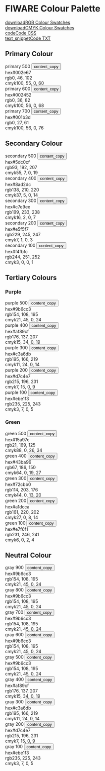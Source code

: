 # FIWARE Colour Palette

<div class="cta-container">
    <div class="secondary-btn">
        <a href="#" target="_blank"><span class="material-symbols-outlined">download</span>RGB Colour Swatches</a>
    </div>
    <div class="secondary-btn">
        <a href="#" target="_blank"><span class="material-symbols-outlined">download</span>CMYK Colour Swatches</a>
    </div>
    <div class="secondary-btn">
        <a href="#" target="_blank"><span class="material-symbols-outlined">code</span>Code CSS</a>
    </div>
    <div class="secondary-btn">
        <a href="#" target="_blank"><span class="material-symbols-outlined">text_snippet</span>Code TXT</a>
    </div>
</div>

## Primary Colour

<div class="section-container">
    <div class="module-container">
        <div class="grid">
            <div class="colour-items">
                <div class="col-3 scroll-x">
                    <div class="colour-container bg-primary-500">
                        <div class="dwl-container">
                            <span class="colour-label negative">primary 500</span>
                            <button class="copy ico-negative" data-clipboard-text="#002e67" data-original-title="Copied!">
                            <span class="material-symbols-outlined">content_copy</span></button>
                        </div>
                        <div class="colour-settings negative">
                            <div class="colour-code"><span class="colour-method">hex</span>#002e67</div>
                            <div class="colour-code"><span class="colour-method">rgb</span>0, 46, 102</div>
                            <div class="colour-code"><span class="colour-method">cmyk</span>100, 55, 0, 60</div>
                        </div>
                    </div>
                </div>
                <div class="col-3 scroll-x">
                    <div class="colour-container bg-primary-600">
                        <div class="dwl-container">
                            <span class="colour-label negative">primary 600</span>
                            <button class="copy ico-negative" data-clipboard-text="#002452" data-original-title="Copied!">
                            <span class="material-symbols-outlined">content_copy</span>
                            </button>
                        </div>
                        <div class="colour-settings negative">
                            <div class="colour-code"><span class="colour-method">hex</span>#002452</div>
                            <div class="colour-code"><span class="colour-method">rgb</span>0, 36, 82</div>
                            <div class="colour-code"><span class="colour-method">cmyk</span>100, 56, 0, 68</div>
                        </div>
                    </div>
                </div>
                <div class="col-3 scroll-x">
                    <div class="colour-container bg-primary-700">
                        <div class="dwl-container">
                            <span class="colour-label negative">primary 700</span>
                            <button class="copy ico-negative" data-clipboard-text="#001b3d" data-original-title="Copied!">
                            <span class="material-symbols-outlined">content_copy</span>
                            </button>
                        </div>
                        <div class="colour-settings negative">
                            <div class="colour-code"><span class="colour-method">hex</span>#001b3d</div>
                            <div class="colour-code"><span class="colour-method">rgb</span>0, 27, 61</div>
                            <div class="colour-code"><span class="colour-method">cmyk</span>100, 56, 0, 76</div>
                        </div>
                    </div>
                </div>
            </div>
        </div>
    </div>
</div>

## Secondary Colour

<div class="section-container">
    <div class="module-container">
        <div class="grid">
            <div class="colour-items">
                <div class="col-3 scroll-x">
                    <div class="colour-container bg-secondary-500">
                        <div class="dwl-container">
                            <span class="colour-label">secondary 500</span>
                            <button class="copy ico-colour" data-clipboard-text="#5dc0cf" data-original-title="Copied!">
                            <span class="material-symbols-outlined">content_copy</span>
                            </button>
                        </div>
                        <div class="colour-settings">
                            <div class="colour-code"><span class="colour-method">hex</span>#5dc0cf</div>
                            <div class="colour-code"><span class="colour-method">rgb</span>93, 192, 207</div>
                            <div class="colour-code"><span class="colour-method">cmyk</span>55, 7, 0, 19</div>
                        </div>
                    </div>
                </div>
                <div class="col-3 scroll-x">
                    <div class="colour-container bg-secondary-400">
                        <div class="dwl-container">
                            <span class="colour-label">secondary 400</span>
                            <button class="copy ico-colour" data-clipboard-text="#8ad2dc" data-original-title="Copied!">
                            <span class="material-symbols-outlined">content_copy</span>
                            </button>
                        </div>
                        <div class="colour-settings">
                            <div class="colour-code"><span class="colour-method">hex</span>#8ad2dc</div>
                            <div class="colour-code"><span class="colour-method">rgb</span>138, 210, 220</div>
                            <div class="colour-code"><span class="colour-method">cmyk</span>37, 5, 0, 14</div>
                        </div>
                    </div>
                </div>
                <div class="col-3 scroll-x">
                    <div class="colour-container bg-secondary-300">
                        <div class="dwl-container">
                            <span class="colour-label">secondary 300</span>
                            <button class="copy ico-colour" data-clipboard-text="#c7e9ee" data-original-title="Copied!">
                            <span class="material-symbols-outlined">content_copy</span>
                            </button>
                        </div>
                        <div class="colour-settings">
                            <div class="colour-code"><span class="colour-method">hex</span>#c7e9ee</div>
                            <div class="colour-code"><span class="colour-method">rgb</span>199, 233, 238</div>
                            <div class="colour-code"><span class="colour-method">cmyk</span>16, 2, 0, 7</div>
                        </div>
                    </div>
                </div>
                <div class="col-3 scroll-x">
                    <div class="colour-container bg-secondary-200">
                        <div class="dwl-container">
                            <span class="colour-label">secondary 200</span>
                            <button class="copy ico-colour" data-clipboard-text="#e5f5f7" data-original-title="Copied!">
                            <span class="material-symbols-outlined">content_copy</span>
                            </button>
                        </div>
                        <div class="colour-settings">
                            <div class="colour-code"><span class="colour-method">hex</span>#e5f5f7</div>
                            <div class="colour-code"><span class="colour-method">rgb</span>229, 245, 247</div>
                            <div class="colour-code"><span class="colour-method">cmyk</span>7, 1, 0, 3</div>
                        </div>
                    </div>
                </div>
                <div class="col-3 scroll-x">
                    <div class="colour-container bg-secondary-100">
                        <div class="dwl-container">
                            <span class="colour-label">secondary 100</span>
                            <button class="copy ico-colour" data-clipboard-text="#f4fbfc" data-original-title="Copied!">
                            <span class="material-symbols-outlined">content_copy</span>
                            </button>
                        </div>
                        <div class="colour-settings">
                            <div class="colour-code"><span class="colour-method">hex</span>#f4fbfc</div>
                            <div class="colour-code"><span class="colour-method">rgb</span>244, 251, 252</div>
                            <div class="colour-code"><span class="colour-method">cmyk</span>3, 0, 0, 1</div>
                        </div>
                    </div>
                </div>
            </div>
        </div>
    </div>
</div>

## Tertiary Colours

<div class="section-container">
    <h3>Purple</h3>
    <div class="module-container">
        <div class="grid">
            <div class="colour-items">
                <div class="col-3 scroll-x">
                    <div class="colour-container bg-purple-500">
                        <div class="dwl-container">
                            <span class="colour-label">purple 500</span>
                            <button class="copy ico-colour" data-clipboard-text="#9b6cc3" data-original-title="Copied!">
                            <span class="material-symbols-outlined">content_copy</span>
                            </button>
                        </div>
                        <div class="colour-settings">
                            <div class="colour-code"><span class="colour-method">hex</span>#9b6cc3</div>
                            <div class="colour-code"><span class="colour-method">rgb</span>154, 108, 195</div>
                            <div class="colour-code"><span class="colour-method">cmyk</span>21, 45, 0, 24</div>
                        </div>
                    </div>
                </div>
                <div class="col-3 scroll-x">
                    <div class="colour-container bg-purple-400">
                        <div class="dwl-container">
                            <span class="colour-label">purple 400</span>
                            <button class="copy ico-colour" data-clipboard-text="#af89cf" data-original-title="Copied!">
                            <span class="material-symbols-outlined">content_copy</span>
                            </button>
                        </div>
                        <div class="colour-settings">
                            <div class="colour-code"><span class="colour-method">hex</span>#af89cf</div>
                            <div class="colour-code"><span class="colour-method">rgb</span>176, 137, 207</div>
                            <div class="colour-code"><span class="colour-method">cmyk</span>15, 34, 0, 19</div>
                        </div>
                    </div>
                </div>
                <div class="col-3 scroll-x">
                    <div class="colour-container bg-purple-300">
                        <div class="dwl-container">
                            <span class="colour-label">purple 300</span>
                            <button class="copy ico-colour" data-clipboard-text="#c3a6db" data-original-title="Copied!">
                            <span class="material-symbols-outlined">content_copy</span>
                            </button>
                        </div>
                        <div class="colour-settings">
                            <div class="colour-code"><span class="colour-method">hex</span>#c3a6db</div>
                            <div class="colour-code"><span class="colour-method">rgb</span>195, 166, 219</div>
                            <div class="colour-code"><span class="colour-method">cmyk</span>11, 24, 0, 14</div>
                        </div>
                    </div>
                </div>
                <div class="col-3 scroll-x">
                    <div class="colour-container bg-purple-200">
                        <div class="dwl-container">
                            <span class="colour-label">purple 200</span>
                            <button class="copy ico-colour" data-clipboard-text="#d7c4e7" data-original-title="Copied!">
                            <span class="material-symbols-outlined">content_copy</span>
                            </button>
                        </div>
                        <div class="colour-settings">
                            <div class="colour-code"><span class="colour-method">hex</span>#d7c4e7</div>
                            <div class="colour-code"><span class="colour-method">rgb</span>215, 196, 231</div>
                            <div class="colour-code"><span class="colour-method">cmyk</span>7, 15, 0, 9</div>
                        </div>
                    </div>
                </div>
                <div class="col-3 scroll-x">
                    <div class="colour-container bg-purple-100">
                        <div class="dwl-container">
                            <span class="colour-label">purple 100</span>
                            <button class="copy ico-colour" data-clipboard-text="#ebe1f3" data-original-title="Copied!">
                            <span class="material-symbols-outlined">content_copy</span>
                            </button>
                        </div>
                        <div class="colour-settings">
                            <div class="colour-code"><span class="colour-method">hex</span>#ebe1f3</div>
                            <div class="colour-code"><span class="colour-method">rgb</span>235, 225, 243</div>
                            <div class="colour-code"><span class="colour-method">cmyk</span>3, 7, 0, 5</div>
                        </div>
                    </div>
                </div>
            </div>
        </div>
    </div>
    <h3>Green</h3>
    <div class="module-container">
        <div class="grid">
            <div class="colour-items">
                <div class="col-3 scroll-x">
                    <div class="colour-container bg-green-500">
                        <div class="dwl-container">
                            <span class="colour-label">green 500</span>
                            <button class="copy ico-colour" data-clipboard-text="#15a97c" data-original-title="Copied!">
                            <span class="material-symbols-outlined">content_copy</span>
                            </button>
                        </div>
                        <div class="colour-settings">
                            <div class="colour-code"><span class="colour-method">hex</span>#15a97c</div>
                            <div class="colour-code"><span class="colour-method">rgb</span>21, 169, 125</div>
                            <div class="colour-code"><span class="colour-method">cmyk</span>88, 0, 26, 34</div>
                        </div>
                    </div>
                </div>
                <div class="col-3 scroll-x">
                    <div class="colour-container bg-green-400">
                        <div class="dwl-container">
                            <span class="colour-label">green 400</span>
                            <button class="copy ico-colour" data-clipboard-text="#43ba96" data-original-title="Copied!">
                            <span class="material-symbols-outlined">content_copy</span>
                            </button>
                        </div>
                        <div class="colour-settings">
                            <div class="colour-code"><span class="colour-method">hex</span>#43ba96</div>
                            <div class="colour-code"><span class="colour-method">rgb</span>67, 186, 150</div>
                            <div class="colour-code"><span class="colour-method">cmyk</span>64, 0, 19, 27</div>
                        </div>
                    </div>
                </div>
                <div class="col-3 scroll-x">
                    <div class="colour-container bg-green-300">
                        <div class="dwl-container">
                            <span class="colour-label">green 300</span>
                            <button class="copy ico-colour" data-clipboard-text="#72cbb0" data-original-title="Copied!">
                            <span class="material-symbols-outlined">content_copy</span>
                            </button>
                        </div>
                        <div class="colour-settings">
                            <div class="colour-code"><span class="colour-method">hex</span>#72cbb0</div>
                            <div class="colour-code"><span class="colour-method">rgb</span>114, 203, 176</div>
                            <div class="colour-code"><span class="colour-method">cmyk</span>44, 0, 13, 20</div>
                        </div>
                    </div>
                </div>
                <div class="col-3 scroll-x">
                    <div class="colour-container bg-green-200">
                        <div class="dwl-container">
                            <span class="colour-label">green 200</span>
                            <button class="copy ico-colour" data-clipboard-text="#a1dcca" data-original-title="Copied!">
                            <span class="material-symbols-outlined">content_copy</span>
                            </button>
                        </div>
                        <div class="colour-settings">
                            <div class="colour-code"><span class="colour-method">hex</span>#a1dcca</div>
                            <div class="colour-code"><span class="colour-method">rgb</span>161, 220, 202</div>
                            <div class="colour-code"><span class="colour-method">cmyk</span>27, 0, 8, 14</div>
                        </div>
                    </div>
                </div>
                <div class="col-3 scroll-x">
                    <div class="colour-container bg-green-100">
                        <div class="dwl-container">
                            <span class="colour-label">green 100</span>
                            <button class="copy ico-colour" data-clipboard-text="#e7f6f1" data-original-title="Copied!">
                            <span class="material-symbols-outlined">content_copy</span>
                            </button>
                        </div>
                        <div class="colour-settings">
                            <div class="colour-code"><span class="colour-method">hex</span>#e7f6f1</div>
                            <div class="colour-code"><span class="colour-method">rgb</span>231, 246, 241</div>
                            <div class="colour-code"><span class="colour-method">cmyk</span>6, 0, 2, 4</div>
                        </div>
                    </div>
                </div>
            </div>
        </div>
    </div>
</div>

## Neutral Colour

<div class="section-container">
    <div class="module-container">
        <div class="grid">
            <div class="colour-items">
                <div class="col-3 scroll-x">
                    <div class="colour-container bg-gray-900">
                        <div class="dwl-container">
                            <span class="colour-label negative">gray 900</span>
                            <button class="copy ico-negative" data-clipboard-text="#9b6cc3" data-original-title="Copied!">
                            <span class="material-symbols-outlined">content_copy</span>
                            </button>
                        </div>
                        <div class="colour-settings negative">
                            <div class="colour-code"><span class="colour-method">hex</span>#9b6cc3</div>
                            <div class="colour-code"><span class="colour-method">rgb</span>154, 108, 195</div>
                            <div class="colour-code"><span class="colour-method">cmyk</span>21, 45, 0, 24</div>
                        </div>
                    </div>
                </div>
                <div class="col-3 scroll-x">
                    <div class="colour-container bg-gray-800">
                        <div class="dwl-container">
                            <span class="colour-label negative">gray 800</span>
                            <button class="copy ico-negative" data-clipboard-text="#9b6cc3" data-original-title="Copied!">
                            <span class="material-symbols-outlined">content_copy</span>
                            </button>
                        </div>
                        <div class="colour-settings negative">
                            <div class="colour-code"><span class="colour-method">hex</span>#9b6cc3</div>
                            <div class="colour-code"><span class="colour-method">rgb</span>154, 108, 195</div>
                            <div class="colour-code"><span class="colour-method">cmyk</span>21, 45, 0, 24</div>
                        </div>
                    </div>
                </div>
                <div class="col-3 scroll-x">
                    <div class="colour-container bg-gray-700">
                        <div class="dwl-container">
                            <span class="colour-label negative">gray 700</span>
                            <button class="copy ico-negative" data-clipboard-text="#9b6cc3" data-original-title="Copied!">
                            <span class="material-symbols-outlined">content_copy</span>
                            </button>
                        </div>
                        <div class="colour-settings negative">
                            <div class="colour-code"><span class="colour-method">hex</span>#9b6cc3</div>
                            <div class="colour-code"><span class="colour-method">rgb</span>154, 108, 195</div>
                            <div class="colour-code"><span class="colour-method">cmyk</span>21, 45, 0, 24</div>
                        </div>
                    </div>
                </div>
                <div class="col-3 scroll-x">
                    <div class="colour-container bg-gray-600">
                        <div class="dwl-container">
                            <span class="colour-label">gray 600</span>
                            <button class="copy ico-colour" data-clipboard-text="#9b6cc3" data-original-title="Copied!">
                            <span class="material-symbols-outlined">content_copy</span>
                            </button>
                        </div>
                        <div class="colour-settings">
                            <div class="colour-code"><span class="colour-method">hex</span>#9b6cc3</div>
                            <div class="colour-code"><span class="colour-method">rgb</span>154, 108, 195</div>
                            <div class="colour-code"><span class="colour-method">cmyk</span>21, 45, 0, 24</div>
                        </div>
                    </div>
                </div>
                <div class="col-3 scroll-x">
                    <div class="colour-container bg-gray-500">
                        <div class="dwl-container">
                            <span class="colour-label">gray 500</span>
                            <button class="copy ico-colour" data-clipboard-text="#9b6cc3" data-original-title="Copied!">
                            <span class="material-symbols-outlined">content_copy</span>
                            </button>
                        </div>
                        <div class="colour-settings">
                            <div class="colour-code"><span class="colour-method">hex</span>#9b6cc3</div>
                            <div class="colour-code"><span class="colour-method">rgb</span>154, 108, 195</div>
                            <div class="colour-code"><span class="colour-method">cmyk</span>21, 45, 0, 24</div>
                        </div>
                    </div>
                </div>
                <div class="col-3 scroll-x">
                    <div class="colour-container bg-gray-400">
                        <div class="dwl-container">
                            <span class="colour-label">gray 400</span>
                            <button class="copy ico-colour" data-clipboard-text="#af89cf" data-original-title="Copied!">
                            <span class="material-symbols-outlined">content_copy</span>
                            </button>
                        </div>
                        <div class="colour-settings">
                            <div class="colour-code"><span class="colour-method">hex</span>#af89cf</div>
                            <div class="colour-code"><span class="colour-method">rgb</span>176, 137, 207</div>
                            <div class="colour-code"><span class="colour-method">cmyk</span>15, 34, 0, 19</div>
                        </div>
                    </div>
                </div>
                <div class="col-3 scroll-x">
                    <div class="colour-container bg-gray-300">
                        <div class="dwl-container">
                            <span class="colour-label">gray 300</span>
                            <button class="copy ico-colour" data-clipboard-text="#c3a6db" data-original-title="Copied!">
                            <span class="material-symbols-outlined">content_copy</span>
                            </button>
                        </div>
                        <div class="colour-settings">
                            <div class="colour-code"><span class="colour-method">hex</span>#c3a6db</div>
                            <div class="colour-code"><span class="colour-method">rgb</span>195, 166, 219</div>
                            <div class="colour-code"><span class="colour-method">cmyk</span>11, 24, 0, 14</div>
                        </div>
                    </div>
                </div>
                <div class="col-3 scroll-x">
                    <div class="colour-container bg-gray-200">
                        <div class="dwl-container">
                            <span class="colour-label">gray 200</span>
                            <button class="copy ico-colour" data-clipboard-text="#d7c4e7" data-original-title="Copied!">
                            <span class="material-symbols-outlined">content_copy</span>
                            </button>
                        </div>
                        <div class="colour-settings">
                            <div class="colour-code"><span class="colour-method">hex</span>#d7c4e7</div>
                            <div class="colour-code"><span class="colour-method">rgb</span>215, 196, 231</div>
                            <div class="colour-code"><span class="colour-method">cmyk</span>7, 15, 0, 9</div>
                        </div>
                    </div>
                </div>
                <div class="col-3 scroll-x">
                    <div class="colour-container bg-gray-100">
                        <div class="dwl-container">
                            <span class="colour-label">gray 100</span>
                            <button class="copy ico-colour" data-clipboard-text="#ebe1f3" data-original-title="Copied!">
                            <span class="material-symbols-outlined">content_copy</span>
                            </button>
                        </div>
                        <div class="colour-settings">
                            <div class="colour-code"><span class="colour-method">hex</span>#ebe1f3</div>
                            <div class="colour-code"><span class="colour-method">rgb</span>235, 225, 243</div>
                            <div class="colour-code"><span class="colour-method">cmyk</span>3, 7, 0, 5</div>
                        </div>
                    </div>
                </div>
            </div>
        </div>
    </div>
</div>